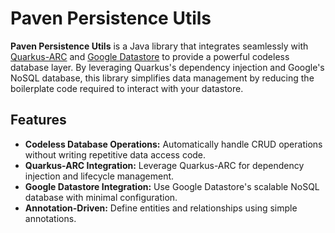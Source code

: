 # Paven Persistence Utils

**Paven Persistence Utils** is a Java library that integrates seamlessly with [Quarkus-ARC](https://quarkus.io/guides/cdi-reference) and [Google Datastore](https://cloud.google.com/datastore) to provide a powerful codeless database layer. By leveraging Quarkus's dependency injection and Google's NoSQL database, this library simplifies data management by reducing the boilerplate code required to interact with your datastore.

## Features

- **Codeless Database Operations:** Automatically handle CRUD operations without writing repetitive data access code.
- **Quarkus-ARC Integration:** Leverage Quarkus-ARC for dependency injection and lifecycle management.
- **Google Datastore Integration:** Use Google Datastore's scalable NoSQL database with minimal configuration.
- **Annotation-Driven:** Define entities and relationships using simple annotations.